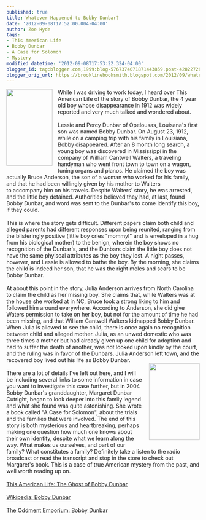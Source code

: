 ```yaml
---
published: true
title: Whatever Happened to Bobby Dunbar?
date: '2012-09-08T17:52:00.004-04:00'
author: Zoe Hyde
tags:
- This American Life
- Bobby Dunbar
- A Case for Solomon
- Mystery
modified_datetime: '2012-09-08T17:53:22.324-04:00'
blogger_id: tag:blogger.com,1999:blog-5767374071871443859.post-4282272880440090748
blogger_orig_url: https://brooklinebooksmith.blogspot.com/2012/09/whatever-happened-to-bobby-dunbar.html
---
```


<div class="separator" style="clear: both; text-align: center;"><a href="https://www.acaseforsolomon.com/wp-content/uploads/2012/06/SOLOMON-PHOTO-151-180x300.jpg" imageanchor="1" style="clear: left; float: left; margin-bottom: 1em; margin-right: 1em;"><img border="0" height="200" src="https://www.acaseforsolomon.com/wp-content/uploads/2012/06/SOLOMON-PHOTO-151-180x300.jpg" width="120" /></a></div>While I was driving to work today, I heard over This American Life of the story of Bobby Dunbar, the 4 year old boy whose&nbsp;disappearance&nbsp;in 1912 was widely reported and very much talked and wondered about.<br /><br />Lessie and Percy Dunbar of Opelousas, Louisana's first son was named Bobby Dunbar. On August 23, 1912, while on a camping trip with his family in Louisiana, Bobby&nbsp;disappeared.&nbsp;After an 8 month long search, a young boy was discovered in Mississippi in the company of William Cantwell Walters, a traveling handyman who went front town to town on a wagon, tuning organs and pianos. He claimed the boy was actually Bruce Anderson, the son of a woman who worked for his family, and that he had been willingly given by his mother to Walters to&nbsp;accompany&nbsp;him on his travels. Despite Walters' story, he was arrested, and the little boy detained. Authorities believed they had, at last, found Bobby Dunbar, and word was sent to the Dunbar's to come identify this boy, if they could.<br /><br />This is where the story gets difficult. Different papers claim both child and alleged parents had different responses upon being reunited, ranging from the blisteringly positive (little boy cries "mommy!" and is enveloped in a hug from his biological mother) to the benign, wherein the boy shows no recognition of the Dunbar's, and the Dunbars claim the little boy does not have the same phyiscal attributes as the boy they lost. A night passes, however, and Lessie is allowed to bathe the boy. By the morning, she claims the child is indeed her son, that he was the right moles and scars to be Bobby Dunbar.<br /><br />At about this point in the story, Julia Anderson arrives from North Carolina to claim the child as her missing boy. She claims that, while Walters was at the house she worked at in NC, Bruce took a strong liking to him and followed him around everywhere. According to Anderson, she did give Waters permission to take on her boy, but not for the amount of time he had been missing, and that William Cantwell Walters kidnapped Bobby Dunbar. When Julia is allowed to see the child, there is once again no recognition between child and alleged mother. Julia, as an unwed domestic who was three times a mother but had already given up one child for adoption and had to suffer the death of another, was not looked upon kindly by the court, and the ruling was in favor of the Dunbars. Julia Anderson left town, and the recovered boy lived out his life as Bobby Dunbar.<br /><a href="https://photo.goodreads.com/books/1340120261l/12116010.jpg" imageanchor="1" style="clear: right; float: right; margin-bottom: 1em; margin-left: 1em;"><img border="0" height="200" src="https://photo.goodreads.com/books/1340120261l/12116010.jpg" width="132" /></a><br />There are a lot of details I've left out here, and I will be including several links to some information in case you want to investigate this case further, but in 2004 Bobby Dunbar's granddaughter, Margaret Dunbar Cutright, began to look deeper into this family legend and what she found was quite astonishing. She wrote a book called "A Case for Solomon", about the trials and the families that were involved. The end of this story is both mysterious and heartbreaking, perhaps making one question how much one knows about their own identity, despite what we learn along the way. What makes us ourselves, and part of our family? What constitutes a family? Definitely take a listen to the radio broadcast or read the&nbsp;transcript&nbsp;and stop in the store to check out Margaret's book. This is a case of true American mystery from the past, and well worth reading up on.<br /><br /><a href="https://www.thisamericanlife.org/radio-archives/episode/352/the-ghost-of-bobby-dunbar" target="_blank">This American Life: The Ghost of Bobby Dunbar</a><br /><br /><a href="https://en.wikipedia.org/wiki/Bobby_Dunbar" target="_blank">Wikipedia: Bobby Dunbar</a><br /><br /><a href="https://theoddmentemporium.tumblr.com/post/30343305078/the-boy-raised-as-bobby-dunbar-bobby-dunbar-was-a" target="_blank">The Oddment Emporium: Bobby Dunbar</a><br /><br /><br /><br />